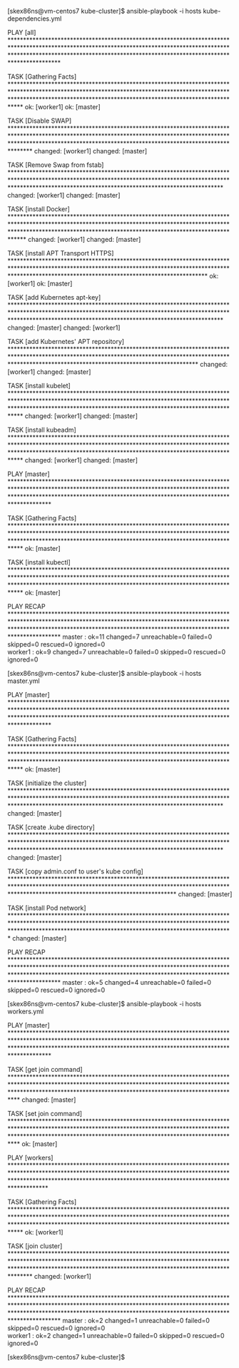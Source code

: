 [skex86ns@vm-centos7 kube-cluster]$ ansible-playbook -i hosts kube-dependencies.yml 

PLAY [all] **************************************************************************************************************************************************************************************************************************************

TASK [Gathering Facts] **************************************************************************************************************************************************************************************************************************
ok: [worker1]
ok: [master]

TASK [Disable SWAP] *****************************************************************************************************************************************************************************************************************************
changed: [worker1]
changed: [master]

TASK [Remove Swap from fstab] *******************************************************************************************************************************************************************************************************************
changed: [worker1]
changed: [master]

TASK [install Docker] ***************************************************************************************************************************************************************************************************************************
changed: [worker1]
changed: [master]

TASK [install APT Transport HTTPS] **************************************************************************************************************************************************************************************************************
ok: [worker1]
ok: [master]

TASK [add Kubernetes apt-key] *******************************************************************************************************************************************************************************************************************
changed: [master]
changed: [worker1]

TASK [add Kubernetes' APT repository] ***********************************************************************************************************************************************************************************************************
changed: [worker1]
changed: [master]

TASK [install kubelet] **************************************************************************************************************************************************************************************************************************
changed: [worker1]
changed: [master]

TASK [install kubeadm] **************************************************************************************************************************************************************************************************************************
changed: [worker1]
changed: [master]

PLAY [master] ***********************************************************************************************************************************************************************************************************************************

TASK [Gathering Facts] **************************************************************************************************************************************************************************************************************************
ok: [master]

TASK [install kubectl] **************************************************************************************************************************************************************************************************************************
ok: [master]

PLAY RECAP **************************************************************************************************************************************************************************************************************************************
master                     : ok=11   changed=7    unreachable=0    failed=0    skipped=0    rescued=0    ignored=0   
worker1                    : ok=9    changed=7    unreachable=0    failed=0    skipped=0    rescued=0    ignored=0   

[skex86ns@vm-centos7 kube-cluster]$ ansible-playbook -i hosts master.yml 

PLAY [master] ***********************************************************************************************************************************************************************************************************************************

TASK [Gathering Facts] **************************************************************************************************************************************************************************************************************************
ok: [master]

TASK [initialize the cluster] *******************************************************************************************************************************************************************************************************************
changed: [master]

TASK [create .kube directory] *******************************************************************************************************************************************************************************************************************
changed: [master]

TASK [copy admin.conf to user's kube config] ****************************************************************************************************************************************************************************************************
changed: [master]

TASK [install Pod network] **********************************************************************************************************************************************************************************************************************
changed: [master]

PLAY RECAP **************************************************************************************************************************************************************************************************************************************
master                     : ok=5    changed=4    unreachable=0    failed=0    skipped=0    rescued=0    ignored=0   

[skex86ns@vm-centos7 kube-cluster]$ ansible-playbook -i hosts workers.yml 

PLAY [master] ***********************************************************************************************************************************************************************************************************************************

TASK [get join command] *************************************************************************************************************************************************************************************************************************
changed: [master]

TASK [set join command] *************************************************************************************************************************************************************************************************************************
ok: [master]

PLAY [workers] **********************************************************************************************************************************************************************************************************************************

TASK [Gathering Facts] **************************************************************************************************************************************************************************************************************************
ok: [worker1]

TASK [join cluster] *****************************************************************************************************************************************************************************************************************************
changed: [worker1]

PLAY RECAP **************************************************************************************************************************************************************************************************************************************
master                     : ok=2    changed=1    unreachable=0    failed=0    skipped=0    rescued=0    ignored=0   
worker1                    : ok=2    changed=1    unreachable=0    failed=0    skipped=0    rescued=0    ignored=0   

[skex86ns@vm-centos7 kube-cluster]$ 

